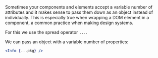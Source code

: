 Sometimes your components and elements accept a variable number of attributes and it makes sense to pass them down as an object instead of individually. This is especially true when wrapping a DOM element in a component, a common practice when making design systems.

For this we use the spread operator `...`.

We can pass an object with a variable number of properties:

```jsx
<Info {...pkg} />
```
